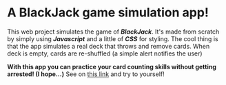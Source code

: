 # A BlackJack game simulation app!

This web project simulates the game of ***BlackJack***. It's made from scratch by simply using ***Javascript*** and a little of ***CSS*** for styling.
The cool thing is that the app simulates a real deck that throws and remove cards. 
When deck is empty, cards are re-shuffled (a simple alert notifies the user)

**With this app you can practice your card counting skills without getting arrested! (I hope...)** See on [this link](https://monumental-cuchufli-cbe520.netlify.app/) and try to yourself!
